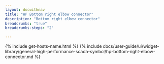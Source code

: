```yaml
---
layout: docwithnav
title: "HP Bottom right elbow connector"
description: "Bottom right elbow connector"
breadcrumbs: "true"
breadcrumbs-steps: "2"

---
```

{% include get-hosts-name.html %}
{% include docs/user-guide/ui/widget-library/general-high-performance-scada-symbol/hp-bottom-right-elbow-connector.md %}
